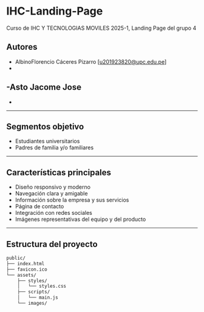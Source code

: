 # IHC-Landing-Page
Curso de IHC Y TECNOLOGIAS MOVILES 2025-1, Landing Page del grupo 4
##  Autores

- AlbinoFlorencio Cáceres Pizarro  [u201923820@upc.edu.pe]
-
-Asto Jacome Jose
-
-

---

##  Segmentos objetivo

- Estudiantes universitarios
- Padres de familia y/o familiares


---

##  Características principales

- Diseño responsivo y moderno
- Navegación clara y amigable
- Información sobre la empresa y sus servicios
- Página de contacto
- Integración con redes sociales
- Imágenes representativas del equipo y del producto

---

##  Estructura del proyecto

```bash
public/
├── index.html
├── favicon.ico
└── assets/
    ├── styles/
    │   └── styles.css
    ├── scripts/
    │   └── main.js
    └── images/
